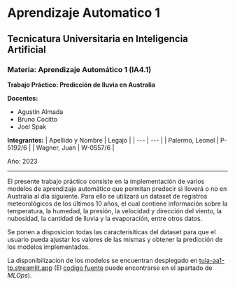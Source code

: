 # Aprendizaje Automatico 1

## Tecnicatura Universitaria en Inteligencia Artificial

### **Materia: Aprendizaje Automático 1 (IA4.1)**

**Trabajo Práctico: Predicción de lluvia en Australia**

**Docentes:**
- Agustín Almada
- Bruno Cocitto
- Joel Spak

**Integrantes:**
| Apellido y Nombre | Legajo   |
| --- | --- |
| Palermo, Leonel    | P-5192/6 |
| Wagner, Juan       | W-0557/6 |


Año: 2023

---

El presente trabajo práctico consiste en la implementación de varios modelos de aprendizaje automático que permitan predecir si lloverá o no en Australia al día siguiente. Para ello se utilizará un dataset de registros meteorológicos de los últimos 10 años, el cual contiene información sobre la temperatura, la humedad, la presión, la velocidad y dirección del viento, la nubosidad, la cantidad de lluvia y la evaporación, entre otros datos.

Se ponen a disposicion todas las caracterísiticas del dataset para que el usuario pueda ajustar los valores de las mismas y obtener la predicción de los modelos implementados.

La disponibilizacion de los modelos se encuentran desplegado en [tuia-aa1-tp.streamlit.app](https://tuia-aa1-tp.streamlit.app) (El [codigo fuente](https://github.com/wgnr/tuia-ia4.1-aa1-tp) puede encontrarse en el apartado de *MLOps*).
